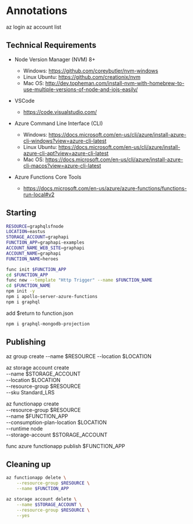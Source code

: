 # Annotations 

az login
az account list
<!-- # az account set --subscription "Visual Studio Enterprise" -->

## Technical Requirements

- Node Version Manager (NVM) 8+
    - Windows: https://github.com/coreybutler/nvm-windows
    - Linux Ubuntu: https://github.com/creationix/nvm
    - Mac OS: http://dev.topheman.com/install-nvm-with-homebrew-to-use-multiple-versions-of-node-and-iojs-easily/

- VSCode
    - https://code.visualstudio.com/

- Azure Command Line Interface (CLI)
    - Windows: https://docs.microsoft.com/en-us/cli/azure/install-azure-cli-windows?view=azure-cli-latest
    - Linux Ubuntu: https://docs.microsoft.com/en-us/cli/azure/install-azure-cli-apt?view=azure-cli-latest
    - Mac OS: https://docs.microsoft.com/en-us/cli/azure/install-azure-cli-macos?view=azure-cli-latest

- Azure Functions Core Tools
    - https://docs.microsoft.com/en-us/azure/azure-functions/functions-run-local#v2

## Starting

```sh
RESOURCE=graphqlsfnode
LOCATION=eastus
STORAGE_ACCOUNT=graphapi
FUNCTION_APP=graphapi-examples
ACCOUNT_NAME_WEB_SITE=graphapi
ACCOUNT_NAME=graphapi
FUNCTION_NAME=heroes

func init $FUNCTION_APP
cd $FUNCTION_APP
func new --template "Http Trigger" --name $FUNCTION_NAME
cd $FUNCTION_NAME
npm init -y
npm i apollo-server-azure-functions
npm i graphql
```

add $return to function.json

```sh
npm i graphql-mongodb-projection
```

## Publishing

az group create --name $RESOURCE --location $LOCATION

az storage account create \
    --name $STORAGE_ACCOUNT \
    --location $LOCATION \
    --resource-group $RESOURCE \
    --sku Standard_LRS

az functionapp create \
    --resource-group $RESOURCE \
    --name $FUNCTION_APP \
    --consumption-plan-location $LOCATION \
    --runtime node \
    --storage-account $STORAGE_ACCOUNT

func azure functionapp publish $FUNCTION_APP

## Cleaning up

```sh
az functionapp delete \
    --resource-group $RESOURCE \
    --name $FUNCTION_APP

az storage account delete \
    --name $STORAGE_ACCOUNT \
    --resource-group $RESOURCE \
    --yes
```
